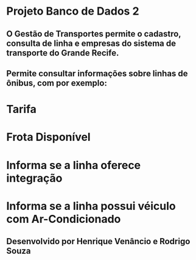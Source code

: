 # Projeto Banco de Dados 2

## O Gestão de Transportes permite o cadastro, consulta de linha e empresas do sistema de transporte do Grande Recife.

## Permite consultar informações sobre linhas de ônibus, com por exemplo:

# Tarifa
# Frota Disponível
# Informa se a linha oferece integração
# Informa se a linha possui véiculo com Ar-Condicionado

## Desenvolvido por Henrique Venâncio e Rodrigo Souza
